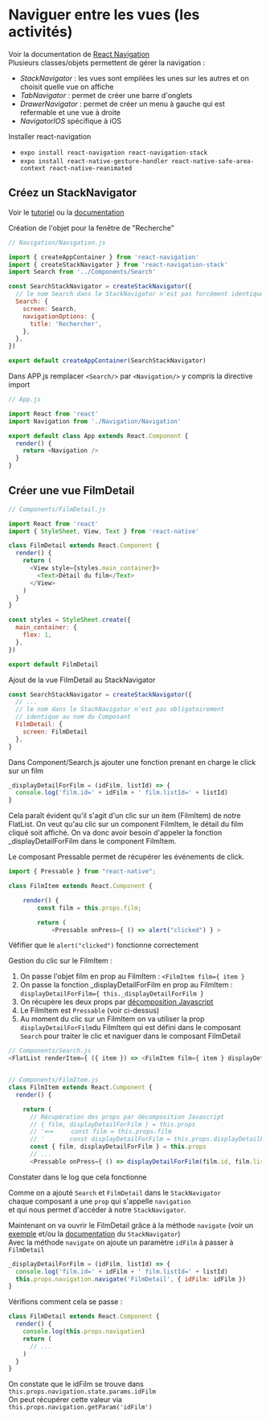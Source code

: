﻿# Naviguer entre les vues (les activités)

Voir la documentation de [React Navigation](https://reactnavigation.org/docs/getting-started/)  
Plusieurs classes/objets permettent de gérer la navigation :

- _StackNavigator_ : les vues sont empilées les unes sur les autres et on choisit quelle vue on affiche
- _TabNavigator_ : permet de créer une barre d'onglets
- _DrawerNavigator_ : permet de créer un menu à gauche qui est refermable et une vue à droite
- _NavigatorIOS_ spécifique à iOS

Installer react-navigation</br>

- `expo install react-navigation react-navigation-stack`
- `expo install react-native-gesture-handler react-native-safe-area-context react-native-reanimated`

## Créez un StackNavigator

Voir le [tutoriel](https://reactnavigation.org/docs/hello-react-navigation/) ou la [documentation](https://reactnavigation.org/docs/navigation-prop)

Création de l'objet pour la fenêtre de "Recherche"

```javascript
// Navigation/Navigation.js

import { createAppContainer } from 'react-navigation'
import { createStackNavigator } from 'react-navigation-stack'
import Search from '../Components/Search'

const SearchStackNavigator = createStackNavigator({
  // le nom Search dans le StackNavigator n'est pas forcément identique au nom du composant
  Search: {
    screen: Search,
    navigationOptions: {
      title: 'Rechercher',
    },
  },
})

export default createAppContainer(SearchStackNavigator)
```

Dans APP.js remplacer `<Search/>` par `<Navigation/>` y compris la directive import

```javascript
// App.js

import React from 'react'
import Navigation from './Navigation/Navigation'

export default class App extends React.Component {
  render() {
    return <Navigation />
  }
}
```

## Créer une vue FilmDetail

```javascript
// Components/FilmDetail.js

import React from 'react'
import { StyleSheet, View, Text } from 'react-native'

class FilmDetail extends React.Component {
  render() {
    return (
      <View style={styles.main_container}>
        <Text>Détail du film</Text>
      </View>
    )
  }
}

const styles = StyleSheet.create({
  main_container: {
    flex: 1,
  },
})

export default FilmDetail
```

Ajout de la vue FilmDetail au StackNavigator

```javascript
const SearchStackNavigator = createStackNavigator({
  // ...
  // le nom dans le StackNavigator n'est pas obligatoirement
  // identique au nom du Composant
  FilmDetail: {
    screen: FilmDetail
  },
}
```

Dans Component/Search.js ajouter une fonction prenant en charge le click sur un film

```javascript
_displayDetailForFilm = (idFilm, listId) => {
  console.log('film.id=' + idFilm + ' film.listId=' + listId)
}
```

Cela paraît évident qu'il s'agit d'un clic sur un item (FilmItem) de notre FlatList. On veut qu'au clic sur un component FilmItem, le détail du film cliqué soit affiché. On va donc avoir besoin d'appeler la fonction \_displayDetailForFilm dans le component FilmItem.

Le composant Pressable permet de récupérer les événements de click.

```javascript
import { Pressable } from "react-native";

class FilmItem extends React.Component {

    render() {
        const film = this.props.film;

        return (
            <Pressable onPress={ () => alert("clicked") } >
```

Véfifier que le `alert("clicked")` fonctionne correctement

Gestion du clic sur le FilmItem :

1. On passe l'objet film en prop au FilmItem : `<FilmItem film={ item }`
1. On passe la fonction \_displayDetailForFilm en prop au FilmItem : `displayDetailForFilm={ this._displayDetailForFilm }`
1. On récupère les deux props par [décomposition Javascript](https://developer.mozilla.org/fr/docs/Web/JavaScript/Reference/Operators/Destructuring_assignment)
1. Le FilmItem est `Pressable` (voir ci-dessus)
1. Au moment du clic sur un FilmItem on va utiliser la prop `displayDetailForFilm`du FilmItem qui est défini dans le composant `Search` pour traiter le clic et naviguer dans le composant FilmDetail

```javascript
// Components/Search.js
<FlatList renderItem={ ({ item }) => <FilmItem film={ item } displayDetailForFilm={ this._displayDetailForFilm } /> }


// Components/FilmItem.js
class FilmItem extends React.Component {
  render() {

    return (
      // Récupération des props par décomposition Javascript
      // { film, displayDetailForFilm } = this.props
      // '⟺     const film = this.props.film
      // '       const displayDetailForFilm = this.props.displayDetailForFilm
      const { film, displayDetailForFilm } = this.props
      // ...
      <Pressable onPress={ () => displayDetailForFilm(film.id, film.listId) } >
```

Constater dans le log que cela fonctionne

Comme on a ajouté `Search` et `FilmDetail` dans le `StackNavigator`  
chaque composant a une `prop` qui s'appelle `navigation`  
et qui nous permet d'accéder à notre `StackNavigator`.

Maintenant on va ouvrir le FilmDetail grâce à la méthode `navigate` (voir un [exemple](https://reactnavigation.org/docs/params) et/ou la [documentation](https://reactnavigation.org/docs/navigation-prop/#navigate) du `StackNavigator`)  
Avec la méthode `navigate` on ajoute un paramètre `idFilm` à passer à `FilmDetail`

```javascript
_displayDetailForFilm = (idFilm, listId) => {
  console.log('film.id=' + idFilm + ' film.listId=' + listId)
  this.props.navigation.navigate('FilmDetail', { idFilm: idFilm })
}
```

Vérifions comment cela se passe :

```javascript
class FilmDetail extends React.Component {
  render() {
    console.log(this.props.navigation)
    return (
      // ...
    )
  }
}
```

On constate que le idFilm se trouve dans `this.props.navigation.state.params.idFilm`  
On peut récupérer cette valeur via `this.props.navigation.getParam('idFilm')`
